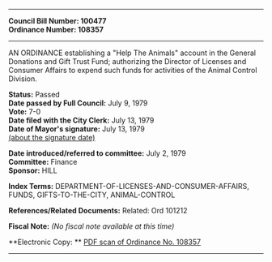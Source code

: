 * * * * *  
  
**Council Bill Number: [](#h0)[](#h2)100477**   
**Ordinance Number: 108357**  
  
* * * * *  
  
AN ORDINANCE establishing a "Help The Animals" account in the General Donations and Gift Trust Fund; authorizing the Director of Licenses and Consumer Affairs to expend such funds for activities of the Animal Control Division.  
  
**Status:** Passed   
**Date passed by Full Council:** July 9, 1979   
**Vote:** 7-0   
**Date filed with the City Clerk:** July 13, 1979   
**Date of Mayor's signature:** July 13, 1979   
[(about the signature date)](/~public/approvaldate.htm)   
  
  
**Date introduced/referred to committee:** July 2, 1979   
**Committee:** Finance   
**Sponsor:** HILL   
  
**Index Terms:** DEPARTMENT-OF-LICENSES-AND-CONSUMER-AFFAIRS, FUNDS, GIFTS-TO-THE-CITY, ANIMAL-CONTROL  
  
**References/Related Documents:** Related: Ord 101212  
  
**Fiscal Note:** *(No fiscal note available at this time)*  
  
**Electronic Copy: ** [PDF scan of Ordinance No. 108357](/~archives/Ordinances/Ord_108357.pdf)  
  
* * * * *  
